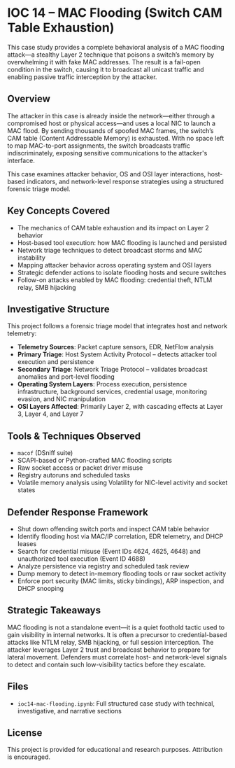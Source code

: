 # IOC 14 – MAC Flooding (Switch CAM Table Exhaustion)

This case study provides a complete behavioral analysis of a MAC flooding attack—a stealthy Layer 2 technique that poisons a switch’s memory by overwhelming it with fake MAC addresses. The result is a fail-open condition in the switch, causing it to broadcast all unicast traffic and enabling passive traffic interception by the attacker.

## Overview

The attacker in this case is already inside the network—either through a compromised host or physical access—and uses a local NIC to launch a MAC flood. By sending thousands of spoofed MAC frames, the switch’s CAM table (Content Addressable Memory) is exhausted. With no space left to map MAC-to-port assignments, the switch broadcasts traffic indiscriminately, exposing sensitive communications to the attacker's interface.

This case examines attacker behavior, OS and OSI layer interactions, host-based indicators, and network-level response strategies using a structured forensic triage model.

## Key Concepts Covered

- The mechanics of CAM table exhaustion and its impact on Layer 2 behavior
- Host-based tool execution: how MAC flooding is launched and persisted
- Network triage techniques to detect broadcast storms and MAC instability
- Mapping attacker behavior across operating system and OSI layers
- Strategic defender actions to isolate flooding hosts and secure switches
- Follow-on attacks enabled by MAC flooding: credential theft, NTLM relay, SMB hijacking

## Investigative Structure

This project follows a forensic triage model that integrates host and network telemetry:

- **Telemetry Sources**: Packet capture sensors, EDR, NetFlow analysis
- **Primary Triage**: Host System Activity Protocol – detects attacker tool execution and persistence
- **Secondary Triage**: Network Triage Protocol – validates broadcast anomalies and port-level flooding
- **Operating System Layers**: Process execution, persistence infrastructure, background services, credential usage, monitoring evasion, and NIC manipulation
- **OSI Layers Affected**: Primarily Layer 2, with cascading effects at Layer 3, Layer 4, and Layer 7

## Tools & Techniques Observed

- `macof` (DSniff suite)
- SCAPI-based or Python-crafted MAC flooding scripts
- Raw socket access or packet driver misuse
- Registry autoruns and scheduled tasks
- Volatile memory analysis using Volatility for NIC-level activity and socket states

## Defender Response Framework

- Shut down offending switch ports and inspect CAM table behavior
- Identify flooding host via MAC/IP correlation, EDR telemetry, and DHCP leases
- Search for credential misuse (Event IDs 4624, 4625, 4648) and unauthorized tool execution (Event ID 4688)
- Analyze persistence via registry and scheduled task review
- Dump memory to detect in-memory flooding tools or raw socket activity
- Enforce port security (MAC limits, sticky bindings), ARP inspection, and DHCP snooping

## Strategic Takeaways

MAC flooding is not a standalone event—it is a quiet foothold tactic used to gain visibility in internal networks. It is often a precursor to credential-based attacks like NTLM relay, SMB hijacking, or full session interception. The attacker leverages Layer 2 trust and broadcast behavior to prepare for lateral movement. Defenders must correlate host- and network-level signals to detect and contain such low-visibility tactics before they escalate.

## Files

- `ioc14-mac-flooding.ipynb`: Full structured case study with technical, investigative, and narrative sections

## License

This project is provided for educational and research purposes. Attribution is encouraged.
